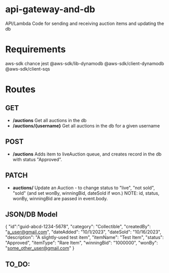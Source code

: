 # api-gateway-and-db
API/Lambda Code for sending and receiving auction items and updating the db

# Requirements
aws-sdk chance jest @aws-sdk/lib-dynamodb @aws-sdk/client-dynamodb @aws-sdk/client-sqs

# Routes

## GET
- **/auctions** Get all auctions in the db
- **/auctions/{username}** Get all auctions in the db for a given username

## POST
- **/auctions**  Adds item to liveAuction queue, and creates record in the db with status "Approved".

## PATCH
- **auctions/** Update an Auction - to change status to "live", "not sold", "sold" (and set wonBy, winningBid, dateSold if won.)
NOTE: id, status, wonBy, winningBid are passed in event.body.

## JSON/DB Model
{
  "id":"guid-abcd-1234-5678",
  "category": "Collectible",
  "createdBy": "a_user@gmail.com",
  "dateAdded": "10/1/2023",
  "dateSold": "10/16/2023",
  "description": "A slightly-used test item",
  "itemName": "Test Item",
  "status": "Approved",
  "itemType": "Rare Item",
  "winningBid": "1000000",
  "wonBy": "some_other_user@gmail.com"
}

## TO_DO:



